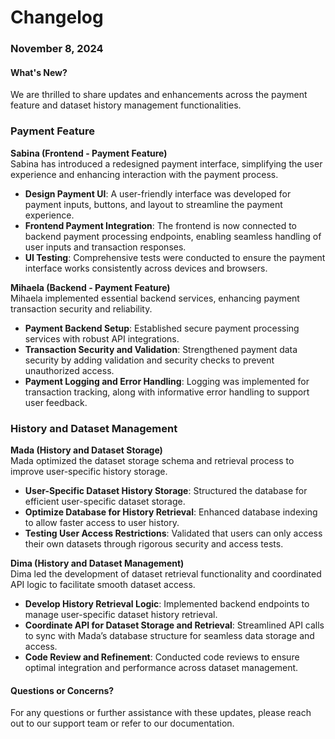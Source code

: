 # Changelog

### November 8, 2024

#### What's New?
We are thrilled to share updates and enhancements across the payment feature and dataset history management functionalities.

### Payment Feature

**Sabina (Frontend - Payment Feature)**  
Sabina has introduced a redesigned payment interface, simplifying the user experience and enhancing interaction with the payment process.

- **Design Payment UI**: A user-friendly interface was developed for payment inputs, buttons, and layout to streamline the payment experience.
- **Frontend Payment Integration**: The frontend is now connected to backend payment processing endpoints, enabling seamless handling of user inputs and transaction responses.
- **UI Testing**: Comprehensive tests were conducted to ensure the payment interface works consistently across devices and browsers.

**Mihaela (Backend - Payment Feature)**  
Mihaela implemented essential backend services, enhancing payment transaction security and reliability.

- **Payment Backend Setup**: Established secure payment processing services with robust API integrations.
- **Transaction Security and Validation**: Strengthened payment data security by adding validation and security checks to prevent unauthorized access.
- **Payment Logging and Error Handling**: Logging was implemented for transaction tracking, along with informative error handling to support user feedback.

### History and Dataset Management

**Mada (History and Dataset Storage)**  
Mada optimized the dataset storage schema and retrieval process to improve user-specific history storage.

- **User-Specific Dataset History Storage**: Structured the database for efficient user-specific dataset storage.
- **Optimize Database for History Retrieval**: Enhanced database indexing to allow faster access to user history.
- **Testing User Access Restrictions**: Validated that users can only access their own datasets through rigorous security and access tests.

**Dima (History and Dataset Management)**  
Dima led the development of dataset retrieval functionality and coordinated API logic to facilitate smooth dataset access.

- **Develop History Retrieval Logic**: Implemented backend endpoints to manage user-specific dataset history retrieval.
- **Coordinate API for Dataset Storage and Retrieval**: Streamlined API calls to sync with Mada’s database structure for seamless data storage and access.
- **Code Review and Refinement**: Conducted code reviews to ensure optimal integration and performance across dataset management.

#### Questions or Concerns?
For any questions or further assistance with these updates, please reach out to our support team or refer to our documentation.